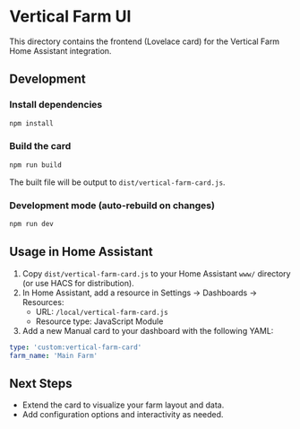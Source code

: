 # Vertical Farm UI

This directory contains the frontend (Lovelace card) for the Vertical Farm Home Assistant integration.

## Development

### Install dependencies
```bash
npm install
```

### Build the card
```bash
npm run build
```
The built file will be output to `dist/vertical-farm-card.js`.

### Development mode (auto-rebuild on changes)
```bash
npm run dev
```

## Usage in Home Assistant
1. Copy `dist/vertical-farm-card.js` to your Home Assistant `www/` directory (or use HACS for distribution).
2. In Home Assistant, add a resource in Settings → Dashboards → Resources:
   - URL: `/local/vertical-farm-card.js`
   - Resource type: JavaScript Module
3. Add a new Manual card to your dashboard with the following YAML:
```yaml
type: 'custom:vertical-farm-card'
farm_name: 'Main Farm'
```

## Next Steps
- Extend the card to visualize your farm layout and data.
- Add configuration options and interactivity as needed.

